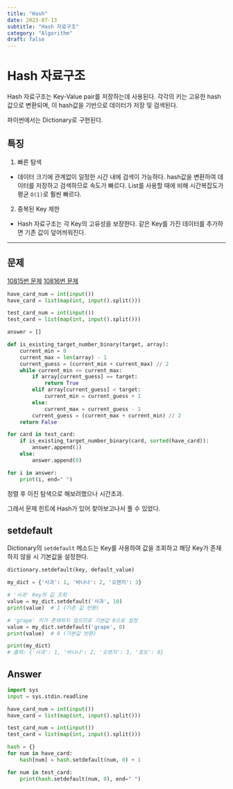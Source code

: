 ```yaml
---
title: "Hash"
date: 2023-07-13
subtitle: "Hash 자료구조"
category: "Algorithm"
draft: false
---
```


# Hash 자료구조

Hash 자료구조는 Key-Value pair를 저장하는데 사용된다. 각각의 키는 고유한 hash값으로 변환되며, 이 hash값을 기반으로 데이터가 저장 및 검색된다.

파이썬에서는 Dictionary로 구현된다.

## 특징

1. 빠른 탐색

- 데이터 크기에 관계없이 일정한 시간 내에 검색이 가능하다. hash값을 변환하여 데이터를 저장하고 검색하므로 속도가 빠르다. List를 사용할 때에 비해 시간복잡도가 평균 `O(1)`로 훨씬 빠르다.

2. 중복된 Key 제한

- Hash 자료구조는 각 Key의 고유성을 보장한다. 같은 Key를 가진 데이터를 추가하면 기존 값이 덮어씌워진다.

<hr />

## 문제

[10815번 문제](https://www.acmicpc.net/problem/10815)
[10816번 문제](https://www.acmicpc.net/problem/10816)

```python
have_card_num = int(input())
have_card = list(map(int, input().split()))

test_card_num = int(input())
test_card = list(map(int, input().split()))

answer = []

def is_existing_target_number_binary(target, array):
    current_min = 0
    current_max = len(array) - 1
    current_guess = (current_min + current_max) // 2
    while current_min <= current_max:
        if array[current_guess] == target:
            return True
        elif array[current_guess] < target:
            current_min = current_guess + 1
        else:
            current_max = current_guess - 1
        current_guess = (current_max + current_min) // 2
    return False

for card in test_card:
    if is_existing_target_number_binary(card, sorted(have_card)):
        answer.append(1)
    else:
        answer.append(0)

for i in answer:
    print(i, end=" ")
```

정렬 후 이진 탐색으로 해보려했으나 시간초과.

그래서 문제 힌트에 Hash가 있어 찾아보고나서 풀 수 있었다.

## setdefault

Dictionary의 `setdefault` 메소드는 Key를 사용하여 값을 조회하고 해당 Key가 존재하지 않을 시 기본값을 설정한다.

```python
dictionary.setdefault(key, default_value)

my_dict = {'사과': 1, '바나나': 2, '오렌지': 3}

# '사과' Key의 값 조회
value = my_dict.setdefault('사과', 10)
print(value)  # 1 (기존 값 반환)

# 'grape' 키가 존재하지 않으므로 기본값 0으로 설정
value = my_dict.setdefault('grape', 0)
print(value)  # 0 (기본값 반환)

print(my_dict)
# 출력: {'사과': 1, '바나나': 2, '오렌지': 3, '포도': 0}
```

## Answer

```python
import sys
input = sys.stdin.readline

have_card_num = int(input())
have_card = list(map(int, input().split()))

test_card_num = int(input())
test_card = list(map(int, input().split()))

hash = {}
for num in have_card:
    hash[num] = hash.setdefault(num, 0) + 1

for num in test_card:
    print(hash.setdefault(num, 0), end=" ")
```
